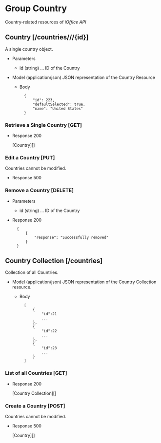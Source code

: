 # Group Country
Country-related resources of *iOffice API*

## Country [/countries///{id}]
A single country object.


+ Parameters
    + id (string) ... ID of the Country

+ Model (application/json)
    JSON representation of the Country Resource

    + Body

            {
                "id": 223,
                "defaultSelected": true,
                "name": "United States"
            }

### Retrieve a Single Country [GET]
+ Response 200

    [Country][]

### Edit a Country [PUT]
Countries cannot be modified.

+ Response 500

### Remove a Country [DELETE]
+ Parameters
    + id (string) ... ID of the Country
+ Response 200

        {
            {
                "response": "Successfully removed"
            }
        }

## Country Collection [/countries]
Collection of all Countries.

+ Model (application/json)
    JSON representation of the Country Collection resource.

    + Body

            [
                {
                    "id":21
                    ...
                },
                {
                    "id":22
                    ...
                },
                {
                    "id":23
                    ...
                }
            ]

### List of all Countries [GET]

+ Response 200
    
    [Country Collection][]


### Create a Country [POST]
Countries cannot be modified.

+ Response 500

    [Country][]
